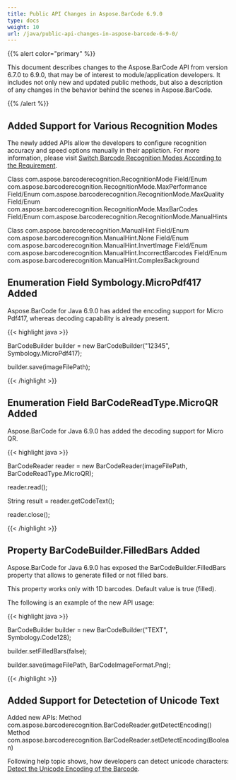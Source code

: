 ```yaml
---
title: Public API Changes in Aspose.BarCode 6.9.0
type: docs
weight: 10
url: /java/public-api-changes-in-aspose-barcode-6-9-0/
---
```


{{% alert color="primary" %}} 

This document describes changes to the Aspose.BarCode API from version 6.7.0 to 6.9.0, that may be of interest to module/application developers. It includes not only new and updated public methods, but also a description of any changes in the behavior behind the scenes in Aspose.BarCode. 

{{% /alert %}} 
## **Added Support for Various Recognition Modes**
The newly added APIs allow the developers to configure recognition accuracy and speed options manually in their appliction. For more information, please visit [Switch Barcode Recognition Modes According to the Requirement](/pages/createpage.action?spaceKey=barcodejava&title=Switch+Barcode+Recognition+Modes+According+to+the+Requirement&linkCreation=true&fromPageId=13205831).

Class com.aspose.barcoderecognition.RecognitionMode
Field/Enum com.aspose.barcoderecognition.RecognitionMode.MaxPerformance
Field/Enum com.aspose.barcoderecognition.RecognitionMode.MaxQuality
Field/Enum com.aspose.barcoderecognition.RecognitionMode.MaxBarCodes
Field/Enum com.aspose.barcoderecognition.RecognitionMode.ManualHints

Class com.aspose.barcoderecognition.ManualHint
Field/Enum com.aspose.barcoderecognition.ManualHint.None
Field/Enum com.aspose.barcoderecognition.ManualHint.InvertImage
Field/Enum com.aspose.barcoderecognition.ManualHint.IncorrectBarcodes
Field/Enum com.aspose.barcoderecognition.ManualHint.ComplexBackground
## **Enumeration Field Symbology.MicroPdf417 Added**
Aspose.BarCode for Java 6.9.0 has added the encoding support for Micro Pdf417, whereas decoding capability is already present.

{{< highlight java >}}

 BarCodeBuilder builder = new BarCodeBuilder("12345", Symbology.MicroPdf417);

builder.save(imageFilePath);

{{< /highlight >}}
## **Enumeration Field BarCodeReadType.MicroQR Added**
Aspose.BarCode for Java 6.9.0 has added the decoding support for Micro QR.

{{< highlight java >}}

 BarCodeReader reader = new BarCodeReader(imageFilePath, BarCodeReadType.MicroQR);

reader.read();

String result = reader.getCodeText();

reader.close();

{{< /highlight >}}
## **Property BarCodeBuilder.FilledBars Added**
Aspose.BarCode for Java 6.9.0 has exposed the BarCodeBuilder.FilledBars property that allows to generate filled or not filled bars. 

This property works only with 1D barcodes. Default value is true (filled).

The following is an example of the new API usage:

{{< highlight java >}}

 BarCodeBuilder builder = new BarCodeBuilder("TEXT", Symbology.Code128);

builder.setFilledBars(false);

builder.save(imageFilePath, BarCodeImageFormat.Png);

{{< /highlight >}}
## **Added Support for Detectetion of Unicode Text**
Added new APIs:
Method com.aspose.barcoderecognition.BarCodeReader.getDetectEncoding()
Method com.aspose.barcoderecognition.BarCodeReader.setDetectEncoding(Boolean)

Following help topic shows, how developers can detect unicode characters: [Detect the Unicode Encoding of the Barcode](/barcode/java/detect-the-unicode-encoding-of-the-barcode-html/).
